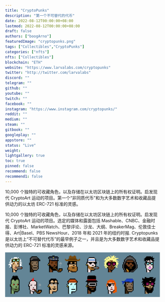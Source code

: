 ```yaml
---
title: "CryptoPunks"
description: "第一个不可替代的代币"
date: 2022-08-12T00:00:00+08:00
lastmod: 2022-08-12T00:00:00+08:00
draft: false
authors: ["boogArno"]
featuredImage: "cryptopunks.png"
tags: ["Collectibles","CryptoPunks"]
categories: ["nfts"]
nfts: ["Collectibles"]
blockchain: "ETH"
website: "https://www.larvalabs.com/cryptopunks"
twitter: "http://twitter.com/larvalabs"
discord: ""
telegram: ""
github: ""
youtube: ""
twitch: ""
facebook: ""
instagram: "https://www.instagram.com/cryptopunks/"
reddit: ""
medium: ""
steam: ""
gitbook: ""
googleplay: ""
appstore: ""
status: "Live"
weight: 
lightgallery: true
toc: true
pinned: false
recommend: false
recommend1: false
---
```

10,000 个独特的可收藏角色，以及存储在以太坊区块链上的所有权证明。启发现代 CryptoArt 运动的项目。第一个“非同质代币”和为大多数数字艺术和收藏品提供动力的以太坊 ERC-721 标准的灵感。

10,000 个独特的可收藏角色，以及存储在以太坊区块链上的所有权证明。启发现代 CryptoArt 运动的项目。选定的媒体和露面包括 Mashable、CNBC、金融时报、彭博社、MarketWatch、巴黎评论、沙龙、大纲、BreakerMag、伦敦佳士得、Art|Basel、PBS NewsHour、2018 年和 2021 年的纽约时报. Cryptopunks 是以太坊上“不可替代代币”的最早例子之一，并且是为大多数数字艺术和收藏品提供动力的 ERC-721 标准的灵感来源。

![punk-variety-2x](punk-variety-2x.png)
